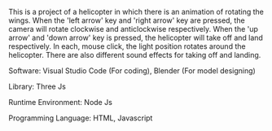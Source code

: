 This is a project of a helicopter in which there is an animation of rotating the wings. When the 'left arrow' key and 'right arrow' key are pressed, the camera will rotate clockwise and anticlockwise respectively. When the 'up arrow' and 'down arrow' key is pressed, the helicopter will take off and land respectively. In each, mouse click, the light position rotates around the helicopter. There are also different sound effects for taking off and landing.

Software: Visual Studio Code (For coding), Blender (For model designing)

Library: Three Js

Runtime Environment: Node Js

Programming Language: HTML, Javascript
